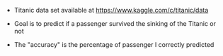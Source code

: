 - Titanic data set available at https://www.kaggle.com/c/titanic/data 

- Goal is to predict if a passenger survived the sinking of the Titanic or not

- The "accuracy" is the percentage of passenger I correctly predicted
